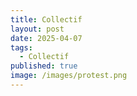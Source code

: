 ```yaml
---
title: Collectif
layout: post
date: 2025-04-07
tags:
  - Collectif
published: true
image: /images/protest.png
---
```

